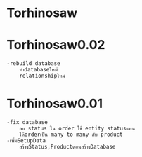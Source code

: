 # Torhinosaw

# Torhinosaw0.02
    -rebuild database
        ทำdatabaseใหม่
        relationshipใหม่
# Torhinosaw0.01
    -fix database 
        ลบ status ใน order ใช้ entity statusแทน
        ให้orderเป็น many to many กับ product
    -เพิ่มSetupData
        สร้างStatus,Productตอนสร้างDatabase
 